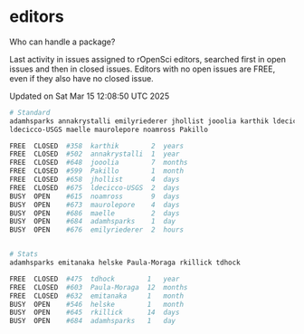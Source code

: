 # editors

Who can handle a package?

Last activity in issues assigned to rOpenSci editors, searched first in open
issues and then in closed issues. Editors with no open issues are FREE, even if
they also have no closed issue.


Updated on Sat Mar 15 12:08:50 UTC 2025

```bash
# Standard
adamhsparks annakrystalli emilyriederer jhollist jooolia karthik ldecicco
ldecicco-USGS maelle maurolepore noamross Pakillo

FREE  CLOSED  #358  karthik        2  years
FREE  CLOSED  #502  annakrystalli  1  year
FREE  CLOSED  #648  jooolia        7  months
FREE  CLOSED  #599  Pakillo        1  month
FREE  CLOSED  #658  jhollist       4  days
FREE  CLOSED  #675  ldecicco-USGS  2  days
BUSY  OPEN    #615  noamross       9  days
BUSY  OPEN    #673  maurolepore    4  days
BUSY  OPEN    #686  maelle         2  days
BUSY  OPEN    #684  adamhsparks    1  day
BUSY  OPEN    #676  emilyriederer  2  hours


# Stats
adamhsparks emitanaka helske Paula-Moraga rkillick tdhock

FREE  CLOSED  #475  tdhock        1   year
FREE  CLOSED  #603  Paula-Moraga  12  months
FREE  CLOSED  #632  emitanaka     1   month
BUSY  OPEN    #546  helske        1   month
BUSY  OPEN    #645  rkillick      14  days
BUSY  OPEN    #684  adamhsparks   1   day
```
